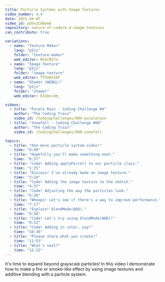 ```yaml
---
title: Particle Systems with Image Textures
video_number: 4.4
date: 2021-04-07
video_id: pUhv2CA0omA
repository: nature-of-code/4.4-image-textures
can_contribute: true

variations:
  - name: "Texture Maker"
    lang: "p5js"
    folder: "texture-maker"
    web_editor: NS4rB1Yx-
  - name: "Image Texture"
    lang: "p5js"
    folder: "image-texture"
    web_editor: TTVoNt58T
  - name: "Shader (WEBGL)"
    lang: "p5js"
    folder: "shader"
    web_editor: EXZmcc4m_

videos:
  - title: "Purple Rain - Coding Challenge #4"
    author: "The Coding Train"
    video_id: /CodingChallenges/004-purplerain
  - title: "Snowfall - Coding Challenge #88"
    author: "The Coding Train"
    video_id: /CodingChallenges/088-snowfall

topics:
  - title: "One more particle system video!"
    time: "0:00"
  - title: "Hopefully you'll make something neat."
    time: "0:57"
  - title: "Code! Adding applyForce() to our particle class."
    time: "1:25"
  - title: "Discuss! I've already made an image texture."
    time: "3:24"
  - title: "Code! Adding the image texture to the sketch."
    time: "4:37"
  - title: "Code! Adjusting the way the particles look."
    time: "6:28"
  - title: "Whoops! Let's see if there's a way to improve performance."
    time: "7:17"
  - title: "Explain! blendMode(ADD)."
    time: "8:58"
  - title: "Code! Let's try using blendMode(ADD)!"
    time: "9:53"
  - title: "Code! Adding in color, yay!"
    time: "10:36"
  - title: "Please share what you create!"
    time: "11:53"
  - title: "What's next?"
    time: "12:22"
---
```


It's time to expand beyond grayscale particles! In this video I demonstrate how to make a fire or smoke-like effect by using image textures and additive blending with a particle system. 
